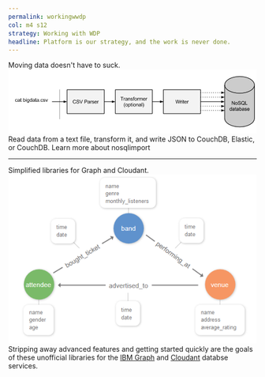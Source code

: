 ```yaml
---
permalink: workingwwdp
col: m4 s12
strategy: Working with WDP
headline: Platform is our strategy, and the work is never done.
---
```


<span class="introline">Moving data doesn't have to suck.</span>
  <a href="https://www.npmjs.com/package/nosqlimport"><img src="img/nosqlimport-schematic.png" class="story-img-4" /></a>
  Read data from a text file, transform it, and write JSON to CouchDB, Elastic, or CouchDB. Learn more about nosqlimport<a href="https://www.npmjs.com/package/nosqlimport"><span class="story-icon"><i class="fa fa-long-arrow-right fa-lg" aria-hidden="true"></i></span></a>
  <hr />
  <span class="introline">Simplified libraries for Graph and Cloudant.</span>
  <a href="https://medium.com/ibm-watson-data-lab/babys-first-ibm-graph-app-using-node-js-725ea84a4ff9"><img src="img/ibmgraph.png" class="story-img-4" /></a>
  Stripping away advanced features and getting started quickly are the goals of these unofficial libraries for the <a href="https://medium.com/ibm-watson-data-lab/babys-first-ibm-graph-app-using-node-js-725ea84a4ff9">IBM Graph</a> and <a href="https://medium.com/ibm-watson-data-lab/cloudant-and-node-js-made-simple-with-the-silverlining-library-7deb7601448c">Cloudant</a> databse services.